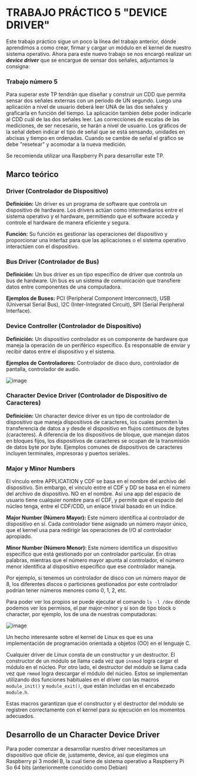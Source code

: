 # TRABAJO PRÁCTICO 5 "DEVICE DRIVER"
Este trabajo práctico sigue un poco la línea del trabajo anterior, dónde aprendimos a como crear, firmar y cargar un módulo en el kernel de nuestro sistema operativo. Ahora para este nuevo trabajo se nos encargó realizar un *__device driver__* que se encargue de sensar dos señales, adjuntamos la consigna:

### Trabajo número 5
Para superar este TP tendrán que diseñar y construir un CDD que permita sensar dos señales externas con un periodo de UN segundo. Luego una aplicación a nivel de usuario deberá leer UNA de las dos señales y graficarla en función del tiempo. La aplicación tambien debe poder indicarle al CDD cuál de las dos señales leer. Las correcciones de escalas de las mediciones, de ser necesario, se harán a nivel de usuario. Los gráficos de la señal deben indicar el tipo de señal que se
está sensando, unidades en abcisas y tiempo en ordenadas. Cuando se cambie de señal el gráfico se debe "resetear" y acomodar a la nueva medición.

Se recomienda utilizar una Raspberry Pi para desarrollar este TP.

## Marco teórico
### Driver (Controlador de Dispositivo)

**Definición:** Un driver es un programa de software que controla un dispositivo de hardware. Los drivers actúan como intermediarios entre el sistema operativo y el hardware, permitiendo que el software acceda y controle el hardware de manera eficiente y segura.

**Función:** Su función es gestionar las operaciones del dispositivo y proporcionar una interfaz para que las aplicaciones o el sistema operativo interactúen con el dispositivo.

### Bus Driver (Controlador de Bus)

**Definición:** Un bus driver es un tipo específico de driver que controla un bus de hardware. Un bus es un sistema de comunicación que transfiere datos entre componentes de una computadora.

**Ejemplos de Buses:** PCI (Peripheral Component Interconnect), USB (Universal Serial Bus), I2C (Inter-Integrated Circuit), SPI (Serial Peripheral Interface).

### Device Controller (Controlador de Dispositivo)

**Definición:** Un dispositivo controlador es un componente de hardware que maneja la operación de un periférico específico. Es responsable de enviar y recibir datos entre el dispositivo y el sistema.

**Ejemplos de Controladores:** Controlador de disco duro, controlador de pantalla, controlador de audio.

![image](https://github.com/rodriguezzfran/SISCOMP_TP5/assets/122646722/fae0d2b0-fea5-4621-b96d-f23cb557f740)

### Character Device Driver (Controlador de Dispositivo de Caracteres)

**Definición:** Un character device driver es un tipo de controlador de dispositivo que maneja dispositivos de caracteres, los cuales permiten la transferencia de datos a y desde el dispositivo en flujos continuos de bytes (caracteres). A diferencia de los dispositivos de bloque, que manejan datos en bloques fijos, los dispositivos de caracteres se ocupan de la transmisión de datos byte por byte. Ejemplos comunes de dispositivos de caracteres incluyen terminales, impresoras y puertos seriales.

### Major y Minor Numbers

El vínculo entre APPLICATION y CDF se basa en el nombre del archivo del dispositivo. Sin embargo, el vínculo entre el CDF y DD se basa en el número del archivo de dispositivo. NO en el nombre. 
Así una app del espacio de usuario tiene cualquier nombre para el CDF, y permite que el espacio del núcleo tenga, entre el CDF/CDD, un enlace trivial basado en un índice.

**Major Number (Número Mayor):** Este número identifica al controlador de dispositivo en sí. Cada controlador tiene asignado un número mayor único, que el kernel usa para redirigir las operaciones de I/O al controlador apropiado.

**Minor Number (Número Menor):** Este número identifica un dispositivo específico que está gestionado por un controlador particular. En otras palabras, mientras que el número mayor apunta al controlador, el número menor identifica al dispositivo específico que ese controlador maneja.

Por ejemplo, si tenemos un controlador de disco con un número mayor de 8, los diferentes discos o particiones gestionados por este controlador podrían tener números menores como 0, 1, 2, etc.

Para poder ver los propios se puede ejecutar el comando `ls -l /dev` dónde podemos ver los permisos, el par major-minor y si son de tipo block o character, por ejemplo, los de una de nuestras computadoras:

![image](https://github.com/rodriguezzfran/SISCOMP_TP5/assets/122646722/9046dbb3-70ab-4816-9724-aa2e6a8ce307)

Un hecho interesante sobre el kernel de Linux es que es una implementación de programación orientada a objetos (OO) en el lenguaje C. 

Cualquier driver de Linux consta de un constructor y un destructor. El constructor de un módulo se llama cada vez que `insmod` logra cargar el módulo en el núcleo. Por otro lado, el destructor del módulo se llama cada vez que `rmmod` logra descargar el módulo del núcleo. Estos se implementan utilizando dos funciones habituales en el driver con las macros `module_init()` y `module_exit()`, que están incluidas en el encabezado `module.h`.

Estas macros garantizan que el constructor y el destructor del módulo se registren correctamente con el kernel para su ejecución en los momentos adecuados.

## Desarrollo de un Character Device Driver

Para poder comenzar a desarrollar nuestro driver necesitamos un dispositivo que oficie de, justamente, device, así que elegimos una Raspberry pi 3 model B, la cual tiene de sistema operativo a Raspberry Pi So 64 bits (anteriormente conocido como Debian)





 

